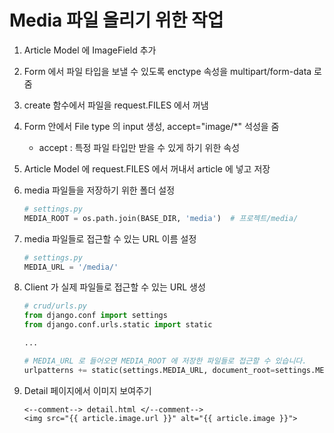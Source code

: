 # Media 파일 올리기 위한 작업

1. Article Model 에 ImageField 추가

2. Form 에서 파일 타입을 보낼 수 있도록  enctype 속성을 multipart/form-data 로 줌

3. create 함수에서 파일을 request.FILES 에서 꺼냄

4. Form 안에서 File type 의 input 생성, accept="image/*" 석성을 줌

   - accept : 특정 파일 타입만 받을 수 있게 하기 위한 속성

5. Article Model 에 request.FILES 에서 꺼내서 article 에 넣고 저장

6. media 파일들을 저장하기 위한 폴더 설정

   ```python
   # settings.py
   MEDIA_ROOT = os.path.join(BASE_DIR, 'media')  # 프로젝트/media/
   ```

7. media 파일들로 접근할 수 있는 URL 이름 설정

   ```python
   # settings.py
   MEDIA_URL = '/media/'
   ```

8. Client 가 실제 파일들로 접근할 수 있는 URL 생성

   ```python
   # crud/urls.py
   from django.conf import settings
   from django.conf.urls.static import static
   
   ...
   
   # MEDIA_URL 로 들어오면 MEDIA_ROOT 에 저장한 파일들로 접근할 수 있습니다.
   urlpatterns += static(settings.MEDIA_URL, document_root=settings.MEDIA_ROOT)
   ```

9. Detail 페이지에서 이미지 보여주기

   ```django
   <--comment--> detail.html </--comment-->
   <img src="{{ article.image.url }}" alt="{{ article.image }}">
   ```

   